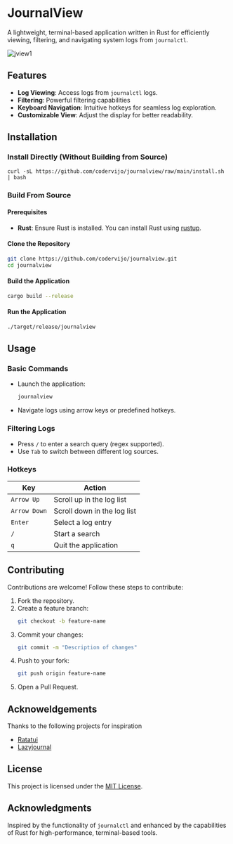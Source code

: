 # JournalView

A lightweight, terminal-based application written in Rust for efficiently viewing, filtering, and navigating system logs from `journalctl`.

![jview1](https://github.com/user-attachments/assets/78a97592-1c5e-4f34-ba42-dc8bf5d8b573)

## Features

- **Log Viewing**: Access logs from `journalctl` logs.
- **Filtering**: Powerful filtering capabilities
- **Keyboard Navigation**: Intuitive hotkeys for seamless log exploration.
- **Customizable View**: Adjust the display for better readability.

## Installation

### Install Directly (Without Building from Source)
```
curl -sL https://github.com/codervijo/journalview/raw/main/install.sh | bash
```

### Build From Source
#### Prerequisites

- **Rust**: Ensure Rust is installed. You can install Rust using [rustup](https://rustup.rs/).

#### Clone the Repository

```bash
git clone https://github.com/codervijo/journalview.git
cd journalview
```

#### Build the Application

```bash
cargo build --release
```

#### Run the Application

```bash
./target/release/journalview
```

## Usage

### Basic Commands

- Launch the application:
  ```bash
  journalview
  ```

- Navigate logs using arrow keys or predefined hotkeys.

### Filtering Logs

- Press `/` to enter a search query (regex supported).
- Use `Tab` to switch between different log sources.

### Hotkeys

| Key        | Action                       |
|------------|------------------------------|
| `Arrow Up` | Scroll up in the log list    |
| `Arrow Down` | Scroll down in the log list |
| `Enter`    | Select a log entry           |
| `/`        | Start a search               |
| `q`        | Quit the application         |

## Contributing

Contributions are welcome! Follow these steps to contribute:

1. Fork the repository.
2. Create a feature branch:
   ```bash
   git checkout -b feature-name
   ```
3. Commit your changes:
   ```bash
   git commit -m "Description of changes"
   ```
4. Push to your fork:
   ```bash
   git push origin feature-name
   ```
5. Open a Pull Request.

## Acknoweldgements

Thanks to the following projects for inspiration
- [Ratatui](https://github.com/ratatui/ratatui)
- [Lazyjournal](https://github.com/Lifailon/lazyjournal)

## License

This project is licensed under the [MIT License](LICENSE).

## Acknowledgments

Inspired by the functionality of `journalctl` and enhanced by the capabilities of Rust for high-performance, terminal-based tools.
